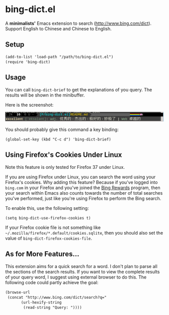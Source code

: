 # bing-dict.el
A **minimalists'** Emacs extension to search (http://www.bing.com/dict). 
Support English to Chinese and Chinese to English.

## Setup

    (add-to-list 'load-path "/path/to/bing-dict.el")
    (require 'bing-dict)

## Usage
You can call `bing-dict-brief` to get the explanations of you query. The results
will be shown in the minibuffer.

Here is the screenshot:

![bing-dict-screenshot](./screenshot.png)

You should probably give this command a key binding:

    (global-set-key (kbd "C-c d") 'bing-dict-brief)

## Using Firefox's Cookies Under Linux
Note this feature is only tested for Firefox 37 under Linux.

If you are using Firefox under Linux, you can search the word using your
Firefox's cookies. Why adding this feature? Because if you've logged into
`bing.com` in your Firefox and you've joined the
[Bing Rewards](https://www.bing.com/rewards/dashboard) program, then your search
within Emacs also counts towards the number of total searches you've performed,
just like you're using Firefox to perform the Bing search.

To enable this, use the following setting:

    (setq bing-dict-use-firefox-cookies t)

If your Firefox cookie file is not something like
`~/.mozilla/firefox/*.default/cookies.sqlite`, then you should also set the
value of `bing-dict-firefox-cookies-file`.

## As for More Features...
This extension aims for a quick search for a word. I don't plan to parse all the
sections of the search results. If you want to view the complete results of your
query word, I suggest using external browser to do this. The following code
could partly achieve the goal:

    (browse-url
     (concat "http://www.bing.com/dict/search?q="
           (url-hexify-string
            (read-string "Query: "))))
